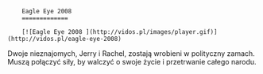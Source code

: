 
        Eagle Eye 2008 
        =============
        
        [![Eagle Eye 2008 ](http://vidos.pl/images/player.gif)](http://vidos.pl/eagle-eye-2008)
        
        
 Dwoje nieznajomych, Jerry i Rachel, zostają wrobieni w polityczny zamach. Muszą połączyć siły, by walczyć o swoje życie i przetrwanie całego narodu.
    